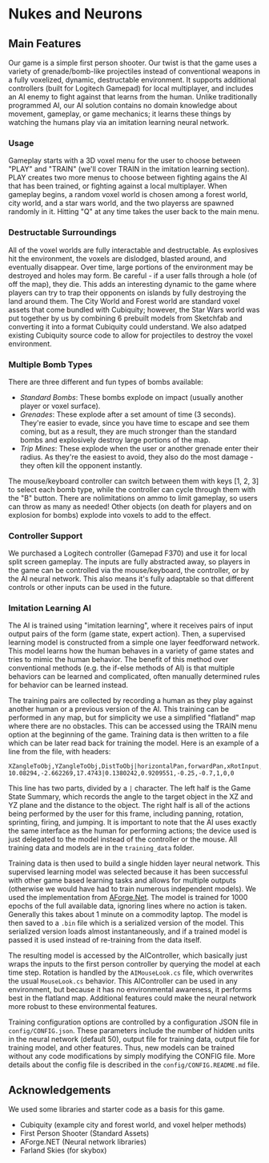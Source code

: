 # Nukes and Neurons

## Main Features

Our game is a simple first person shooter. Our twist is that the game uses a variety of grenade/bomb-like projectiles instead of conventional weapons in a fully voxelized, dynamic, destructable environment. It supports additional controllers (built for Logitech Gamepad) for local multiplayer, and includes an AI enemy to fight against that learns from the human. Unlike traditionally programmed AI, our AI solution contains no domain knowledge about movement, gameplay, or game mechanics; it learns these things by watching the humans play via an imitation learning neural network. 

### Usage

Gameplay starts with a 3D voxel menu for the user to choose between "PLAY" and "TRAIN" (we'll cover TRAIN in the imitation learning section). PLAY creates two more menus to choose between fighting agains the AI that has been trained, or fighting against a local multiplayer. When gameplay begins, a random voxel world is chosen among a forest world, city world, and a star wars world, and the two playerss are spawned randomly in it. Hitting "Q" at any time takes the user back to the main menu.

### Destructable Surroundings

All of the voxel worlds are fully interactable and destructable. As explosives hit the environment, the voxels are dislodged, blasted around, and eventually disappear.  Over time, large portions of the environment may be destroyed and holes may form. Be careful - if a user falls through a hole (of off the map), they die. This adds an interesting dynamic to the game where players can try to trap their opponents on islands by fully destroying the land around them. The City World and Forest world are standard voxel assets that come bundled with Cubiquity; however, the Star Wars world was put together by us by combining 6 prebuilt models from Sketchfab and converting it into a format Cubiquity could understand. We also adatped existing Cubiquity source code to allow for projectiles to destroy the voxel environment. 

### Multiple Bomb Types

There are three different and fun types of bombs available:

* *Standard Bombs*: These bombs explode on impact (usually another player or voxel surface).  
* *Grenades*: These explode after a set amount of time (3 seconds). They're easier to evade, since you have time to escape and see them coming, but as a result, they are much stronger than the standard bombs and explosively destroy large portions of the map.
* *Trip Mines*: These explode when the user or another grenade enter their radius. As they're the easiest to avoid, they also do the most damage - they often kill the opponent instantly.

The mouse/keyboard controller can switch between them with keys [1, 2, 3] to select each bomb type, while the controller can cycle through them with the "B" button. There are nolimitations on ammo to limit gameplay, so users can throw as many as needed! Other objects (on death for players and on explosion for bombs) explode into voxels to add to the effect. 

### Controller Support

We purchased a Logitech controller (Gamepad F370) and use it for local split screen gameplay. The inputs are fully abstracted away, so players in the game can be controlled via the mouse/keyboard, the controller, or by the AI neural network. This also means it's fully adaptable so that different controls or other inputs can be used in the future.

### Imitation Learning AI

The AI is trained using "imitation learning", where it receives pairs of input output pairs of the form (game state, expert action).  Then, a supervised learning model is constructed from a simple one layer feedforward network.  This model learns how the human behaves in a variety of game states and tries to mimic the human behavior.  The benefit of this method over conventional methods (e.g. the if-else methods of AI) is that multiple behaviors can be learned and complicated, often manually determined rules for behavior can be learned instead.

The training pairs are collected by recording a human as they play against another human or a previous version of the AI. This training can be performed in any map, but for simplicity we use a simplified "flatland" map where there are no obstacles. This can be accessed using the TRAIN menu option at the beginning of the game.  Training data is then written to a file which can be later read back for training the model. Here is an example of a line from the file, with headers:

```
XZangleToObj,YZangleToObj,DistToObj|horizontalPan,forwardPan,xRotInput,yRotInput,sprintButtonDown,fireButtonDown,jumpButtonDown
10.08294,-2.662269,17.4743|0.1380242,0.9209551,-0.25,-0.7,1,0,0
```

This line has two parts, divided by a `|` character.  The left half is the Game State Summary, which records the angle to the target object in the XZ and YZ plane and the distance to the object. The right half is all of the actions being performed by the user for this frame, including panning, rotation, sprinting, firing, and jumping. It is important to note that the AI uses exactly the same interface as the human for performing actions; the device used is just delegated to the model instead of the controller or the mouse. All training data and models are in the `training_data` folder.

Training data is then used to build a single hidden layer neural network. This supervised learning model was selected because it has been successful with other game based learning tasks and allows for multiple outputs (otherwise we would have had to train numerous independent models). We used the implementation from [AForge.Net](http://www.aforgenet.com/framework/features/neural_networks.html). The model is trained for 1000 epochs of the full available data, ignoring lines where no action is taken. Generally this takes about 1 minute on a commodity laptop. The model is then saved to a `.bin` file which is a serialized version of the model. This serialized version loads almost instantaneously, and if a trained model is passed it is used instead of re-training from the data itself.

The resulting model is accessed by the AIController, which basically just wraps the inputs to the first person controller by querying the model at each time step. Rotation is handled by the `AIMouseLook.cs` file, which overwrites the usual `MouseLook.cs` behavior. This AIController can be used in any environment, but because it has no environmental awareness, it performs best in the flatland map. Additional features could make the neural network more robust to these environmental features.

Training configuration options are controlled by a configuration JSON file in `config/CONFIG.json`. These parameters include the number of hidden units in the neural network (default 50), output file for training data, output file for training model, and other features. Thus, new models can be trained without any code modifications by simply modifying the CONFIG file. More details about the config file is described in the `config/CONFIG.README.md` file.

## Acknowledgements

We used some libraries and starter code as a basis for this game.

* Cubiquity (example city and forest world, and voxel helper methods)
* First Person Shooter (Standard Assets)
* AForge.NET (Neural network libraries)
* Farland Skies (for skybox)
